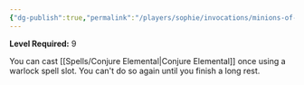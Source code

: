 ```yaml
---
{"dg-publish":true,"permalink":"/players/sophie/invocations/minions-of-chaos/"}
---
```


**Level Required:** 9  


You can cast [[Spells/Conjure Elemental\|Conjure Elemental]] once using a warlock spell slot. You can't do so again until you finish a long rest.